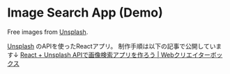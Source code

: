 # Image Search App (Demo)
Free images from [Unsplash](https://unsplash.com/).

[Unsplash](https://unsplash.com/) のAPIを使ったReactアプリ。
制作手順は以下の記事で公開しています↓
[React \+ Unsplash APIで画像検索アプリを作ろう \| Webクリエイターボックス](https://www.webcreatorbox.com/tech/react-unsplash-api)
